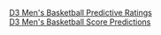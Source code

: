[D3 Men's Basketball Predictive Ratings](https://jacob-schauer-20.github.io/D3Ratings.html)
\
[D3 Men's Basketball Score Predictions](https://jacob-schauer-20.github.io/D3Predictions.html)


